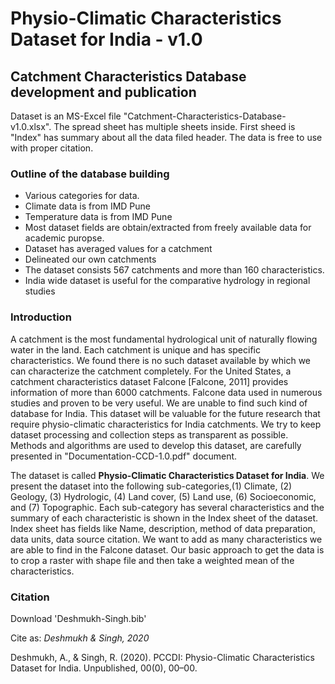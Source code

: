 <!-- An overview of file for the dataset -->
# Physio-Climatic Characteristics Dataset for India - v1.0
## Catchment Characteristics Database development and publication

Dataset is an MS-Excel file "Catchment-Characteristics-Database-v1.0.xlsx". The spread sheet has multiple sheets inside. First sheed is "Index" has summary about all the data filed header. The data is free to use with proper citation. 

### Outline of the database building
* Various categories for data.
* Climate data is from IMD Pune
* Temperature data is from IMD Pune
* Most dataset fields are obtain/extracted from freely available data for academic puropse.
* Dataset has averaged values for a catchment 
* Delineated our own catchments
* The dataset consists 567 catchments and more than 160 characteristics.
* India wide dataset is useful for the comparative hydrology in regional studies

### Introduction 
A catchment is the most fundamental hydrological unit of naturally flowing water in the land. Each catchment is unique and has specific characteristics. We found there is no such dataset available by which we can characterize the catchment completely. For the United States, a catchment characteristics dataset Falcone [Falcone, 2011] provides information of more than 6000 catchments. Falcone data used in numerous studies and proven to be very useful. We are unable to find such kind of database for India. This dataset will be valuable for the future research that require physio-climatic characteristics for India catchments. We try to keep dataset processing and collection steps as transparent as possible. Methods and algorithms are used to develop this dataset, are carefully presented in "Documentation-CCD-1.0.pdf" document.

The dataset is called **Physio-Climatic Characteristics  Dataset for India**. We present the dataset into the following sub-categories,(1) Climate, (2) Geology, (3) Hydrologic, (4) Land cover, (5) Land use, (6) Socioeconomic, and (7) Topographic. Each sub-category has several characteristics and the summary of each characteristic is shown in the Index sheet of the dataset. Index sheet has fields like Name, description, method of data preparation, data units, data source citation. We want to add as many characteristics we are able to find in the Falcone dataset. Our basic approach to get the data is to crop a raster with shape file and then take a weighted mean of the characteristics.

### Citation
Download 'Deshmukh-Singh.bib'

Cite as: *Deshmukh & Singh, 2020*

Deshmukh, A., & Singh, R. (2020). PCCDI: Physio-Climatic Characteristics Dataset for India. Unpublished, 00(0), 00–00.